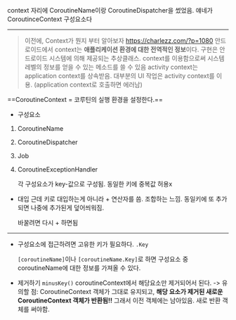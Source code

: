context 자리에 CoroutineName이랑 CoroutineDispatcher을 썼었음. 얘네가 CoroutinceContext 구성요소다

----
> 이전에, Context가 뭔지 부터 알아보자
> https://charlezz.com/?p=1080
> 안드로이드에서 context는 **애플리케이션 환경에 대한 전역적인 정보**이다. 구현은 안드로이드 시스템에 의해 제공되는 추상클래스.
> context를 이용함으로써 시스템 레벨의 정보를 얻을 수 있는 메소드를 쓸 수 있음
> activity context는 application context를 상속받음.
> 대부분의 UI 작업은 activity context를 이용. (application context로 호출하면 에러남) 


==CoroutineContext = 코루틴의 실행 환경을 설정한다.==

- 구성요소
1. CoroutineName
2. CoroutineDispatcher
3. Job
4. CoroutineExceptionHandler

	
	각 구성요소가 key-값으로 구성됨.
	 동일한 키에 중복값 허용x
	 
- 대입
	근데 키로 대입하는게 아니라 + 연산자를 씀.
	조합하는 느낌.
	동일키에 또 추가되면 나중에 추가된게 덮어씌워짐.
	
	바꿀려면 다시 + 하면됨

---
- 구성요소에 접근하려면 고유한 키가 필요하다.
	`.Key`
	
	`[coroutineName]`이나 `[coroutineName.Key]`로 하면 구성요소 중 coroutineName에 대한 정보를 가져올 수 있다.


- 제거하기
	`minusKey()` coroutineContext에서 해당요소만 제거되어서 된다.
	 -> 유의할 점: CoroutineContext 객체가 그대로 유지되고, **해당 요소가 제거된 새로운 CoroutineContext 객체가 반환됨!!** 그래서 이전 객체에는 남아있음. 새로 반환 객체를 써야함.




